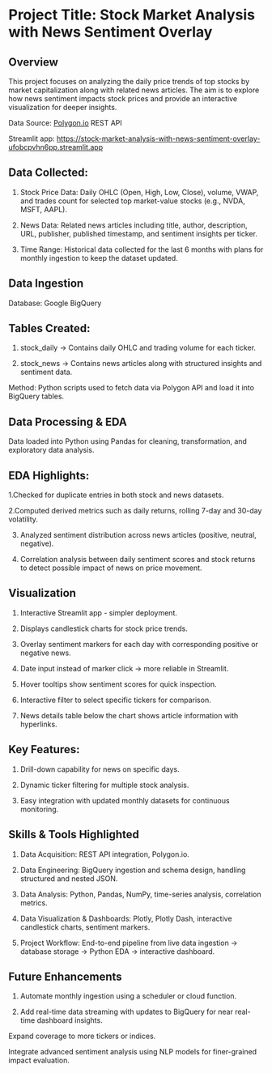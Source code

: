 # Project Title: Stock Market Analysis with News Sentiment Overlay

## Overview

This project focuses on analyzing the daily price trends of top stocks by market capitalization along with related news articles. The aim is to explore how news sentiment impacts stock prices and provide an interactive visualization for deeper insights.


Data Source: [Polygon.io](https://polygon.io/) REST API

Streamlit app: https://stock-market-analysis-with-news-sentiment-overlay-ufobcpvhn6pp.streamlit.app

## Data Collected:

1. Stock Price Data: Daily OHLC (Open, High, Low, Close), volume, VWAP, and trades count for selected top market-value stocks (e.g., NVDA, MSFT, AAPL).

2. News Data: Related news articles including title, author, description, URL, publisher, published timestamp, and sentiment insights per ticker.

3. Time Range: Historical data collected for the last 6 months with plans for monthly ingestion to keep the dataset updated.


## Data Ingestion

Database: Google BigQuery


## Tables Created:

1. stock_daily → Contains daily OHLC and trading volume for each ticker.

2. stock_news → Contains news articles along with structured insights and sentiment data.

Method: Python scripts used to fetch data via Polygon API and load it into BigQuery tables.



## Data Processing & EDA

Data loaded into Python using Pandas for cleaning, transformation, and exploratory data analysis.


## EDA Highlights:

1.Checked for duplicate entries in both stock and news datasets.

2.Computed derived metrics such as daily returns, rolling 7-day and 30-day volatility.

3. Analyzed sentiment distribution across news articles (positive, neutral, negative).

4. Correlation analysis between daily sentiment scores and stock returns to detect possible impact of news on price movement.


## Visualization

1. Interactive Streamlit app - simpler deployment.

2. Displays candlestick charts for stock price trends.

3. Overlay sentiment markers for each day with corresponding positive or negative news.
   
4. Date input instead of marker click → more reliable in Streamlit.

5. Hover tooltips show sentiment scores for quick inspection.

6. Interactive filter to select specific tickers for comparison.

7. News details table below the chart shows article information with hyperlinks.



## Key Features:

1. Drill-down capability for news on specific days.

2. Dynamic ticker filtering for multiple stock analysis.

3. Easy integration with updated monthly datasets for continuous monitoring.



## Skills & Tools Highlighted

1. Data Acquisition: REST API integration, Polygon.io.

2. Data Engineering: BigQuery ingestion and schema design, handling structured and nested JSON.

3. Data Analysis: Python, Pandas, NumPy, time-series analysis, correlation metrics.

4. Data Visualization & Dashboards: Plotly, Plotly Dash, interactive candlestick charts, sentiment markers.

5. Project Workflow: End-to-end pipeline from live data ingestion → database storage → Python EDA → interactive dashboard.



## Future Enhancements

1. Automate monthly ingestion using a scheduler or cloud function.

2. Add real-time data streaming with updates to BigQuery for near real-time dashboard insights.

Expand coverage to more tickers or indices.

Integrate advanced sentiment analysis using NLP models for finer-grained impact evaluation.
